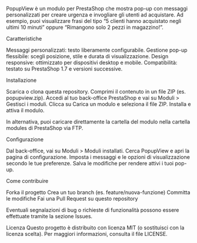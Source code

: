 PopupView è un modulo per PrestaShop che mostra pop-up con messaggi personalizzati per creare urgenza e invogliare gli utenti ad acquistare. Ad esempio, puoi visualizzare frasi del tipo “5 clienti hanno acquistato negli ultimi 10 minuti” oppure “Rimangono solo 2 pezzi in magazzino!”.

Caratteristiche

Messaggi personalizzati: testo liberamente configurabile.
Gestione pop-up flessibile: scegli posizione, stile e durata di visualizzazione.
Design responsive: ottimizzato per dispositivi desktop e mobile.
Compatibilità: testato su PrestaShop 1.7 e versioni successive.

Installazione

Scarica o clona questa repository.
Comprimi il contenuto in un file ZIP (es. popupview.zip).
Accedi al tuo back-office PrestaShop e vai su Moduli > Gestisci i moduli.
Clicca su Carica un modulo e seleziona il file ZIP.
Installa e attiva il modulo.

In alternativa, puoi caricare direttamente la cartella del modulo nella cartella modules di PrestaShop via FTP.

Configurazione

Dal back-office, vai su Moduli > Moduli installati.
Cerca PopupView e apri la pagina di configurazione.
Imposta i messaggi e le opzioni di visualizzazione secondo le tue preferenze.
Salva le modifiche per rendere attivi i tuoi pop-up.

Come contribuire

Forka il progetto
Crea un tuo branch (es. feature/nuova-funzione)
Committa le modifiche
Fai una Pull Request su questo repository

Eventuali segnalazioni di bug o richieste di funzionalità possono essere effettuate tramite la sezione Issues.

Licenza
Questo progetto è distribuito con licenza MIT (o sostituisci con la licenza scelta). Per maggiori informazioni, consulta il file LICENSE.
